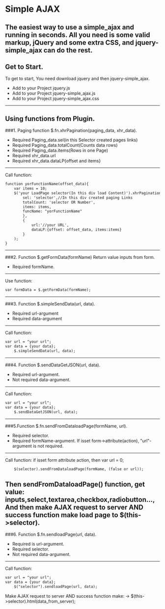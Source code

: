 Simple AJAX
=====================
The easiest way to use a simple_ajax  and running in seconds.
All you need is some valid markup, jQuery and some extra CSS, 
and jquery-simple_ajax can do the rest.
---
Get to Start.
-----------------------------------
To get to start, You need download jquery and then jquery-simple_ajax.
* Add to your Project jquery.js
* Add to your Project jquery-simple_ajax.js  
* Add to your Project jquery-simple_ajax.css
---
Using functions from Plugin.
-----------------------------------
###1. Paging function $.fn.xhrPagination(paging_data, xhr_data).
* Required Paging_data.sel(in this Selector created pages links)
* Required Paging_data.totalCount(Counts data rows)
* Required Paging_data.items(Rows in one Page)
* Required xhr_data.url
* Required xhr_data.dataLP{offset and items}
***
Call function:
```html
function yorFunctionName(offset_data){
	var items = 10;
	$('your LoadPage selector(In this div load Content)').xhrPagination({
		sel: 'selector',//In this div created paging Links
		totalCount: 'selector OR Number', 
		items: items,
        funcName: "yorFunctionName"
		}, 
		{
			url:'//your URL', 
			dataLP:{offset: offset_data, items:items}
		}
	);
}
```
---
###2. Function $.getFormData(formName)
Return value inputs from form.
* Required formName.
***
Use function:
```html
var formData = $.getFormData(formName);
```
---
###3. Function $.simpleSendData(url, data).
* Required url-argument
* Required data-argument
****
Call function:
```html
var url = "your url";
var data = {your data};
	$.simpleSendData(url, data);
```
---
###4. Function $.sendDataGetJSON(url, data).
* Required url-argument.
* Not required data-argument.
****
Call function:
```html
var url = "your url";
var data = {your data};
	$.sendDataGetJSON(url, data);
```
---
###5.Function $.fn.sendFromDataloadPage(formName, url).
* Required selector.
* Required formName-argument.
If isset form->attribute(action), "url"-argument is not required.
***
Call function:
if isset form attribute action, then var url = 0;
```html
	$(selector).sendFromDataloadPage(formName, (false or url));
```
Then sendFromDataloadPage() function, get value: inputs,select,textarea,checkbox,radiobutton...,
And then make AJAX request to server AND success function make load page to $(this->selector).
---
###6. Function $.fn.sendloadPage(url, data).
* Required is url-argument.
* Required selector.
* Not required data-argument.
***
Call function:
```html
var url = "your url";
var data = {your data};
	$("selector").sendloadPage(url, data);
```
Make AJAX request to server AND success function make:
 -> $(this->selector).html(data_from_server);
